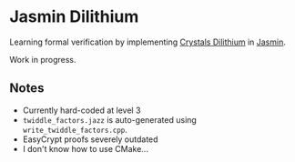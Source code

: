 # Jasmin Dilithium

Learning formal verification by implementing [Crystals Dilithium](https://pq-crystals.org/dilithium/) in [Jasmin](https://github.com/jasmin-lang/jasmin).

Work in progress.

## Notes

* Currently hard-coded at level 3
* `twiddle_factors.jazz` is auto-generated using `write_twiddle_factors.cpp`.
* EasyCrypt proofs severely outdated
* I don't know how to use CMake...
